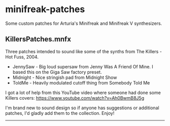 # minifreak-patches
Some custom patches for Arturia's Minifreak and Minifreak V synthesizers.

## KillersPatches.mnfx

Three patches intended to sound like some of the synths from The Killers - Hot Fuss, 2004.

- JennySaw - Big loud supersaw from Jenny Was A Friend Of Mine. I based this on the Giga Saw factory preset.
- Midnight - Nice stringish pad from Midnight Show
- ToldMe - Heavily modulated cutoff thing from Somebody Told Me

I got a lot of help from this YouTube video where someone had done some Killers covers: https://www.youtube.com/watch?v=Ah0BwmB8J5g

I'm brand new to sound design so if anyone has suggestions or additional patches, I'd gladly add them to the collection. Enjoy!

----
